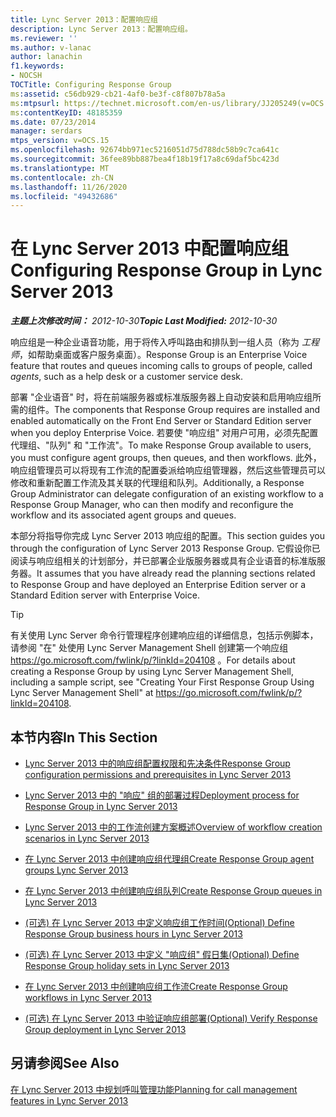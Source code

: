 ```yaml
---
title: Lync Server 2013：配置响应组
description: Lync Server 2013：配置响应组。
ms.reviewer: ''
ms.author: v-lanac
author: lanachin
f1.keywords:
- NOCSH
TOCTitle: Configuring Response Group
ms:assetid: c56db929-cb21-4af0-be3f-c8f807b78a5a
ms:mtpsurl: https://technet.microsoft.com/en-us/library/JJ205249(v=OCS.15)
ms:contentKeyID: 48185359
ms.date: 07/23/2014
manager: serdars
mtps_version: v=OCS.15
ms.openlocfilehash: 92674bb971ec5216051d75d788dc58b9c7ca641c
ms.sourcegitcommit: 36fee89bb887bea4f18b19f17a8c69daf5bc423d
ms.translationtype: MT
ms.contentlocale: zh-CN
ms.lasthandoff: 11/26/2020
ms.locfileid: "49432686"
---
```

# <a name="configuring-response-group-in-lync-server-2013"></a><span data-ttu-id="b1b23-103">在 Lync Server 2013 中配置响应组</span><span class="sxs-lookup"><span data-stu-id="b1b23-103">Configuring Response Group in Lync Server 2013</span></span>

<div data-xmlns="http://www.w3.org/1999/xhtml">

<div class="topic" data-xmlns="http://www.w3.org/1999/xhtml" data-msxsl="urn:schemas-microsoft-com:xslt" data-cs="https://msdn.microsoft.com/">

<div data-asp="https://msdn2.microsoft.com/asp">



</div>

<div id="mainSection">

<div id="mainBody"><span data-ttu-id="b1b23-104">

<span> </span></span><span class="sxs-lookup"><span data-stu-id="b1b23-104">

<span> </span></span></span>

<span data-ttu-id="b1b23-105">_**主题上次修改时间：** 2012-10-30_</span><span class="sxs-lookup"><span data-stu-id="b1b23-105">_**Topic Last Modified:** 2012-10-30_</span></span>

<span data-ttu-id="b1b23-106">响应组是一种企业语音功能，用于将传入呼叫路由和排队到一组人员（称为 *工程师*，如帮助桌面或客户服务桌面）。</span><span class="sxs-lookup"><span data-stu-id="b1b23-106">Response Group is an Enterprise Voice feature that routes and queues incoming calls to groups of people, called *agents*, such as a help desk or a customer service desk.</span></span>

<span data-ttu-id="b1b23-107">部署 "企业语音" 时，将在前端服务器或标准版服务器上自动安装和启用响应组所需的组件。</span><span class="sxs-lookup"><span data-stu-id="b1b23-107">The components that Response Group requires are installed and enabled automatically on the Front End Server or Standard Edition server when you deploy Enterprise Voice.</span></span> <span data-ttu-id="b1b23-108">若要使 "响应组" 对用户可用，必须先配置代理组、"队列" 和 "工作流"。</span><span class="sxs-lookup"><span data-stu-id="b1b23-108">To make Response Group available to users, you must configure agent groups, then queues, and then workflows.</span></span> <span data-ttu-id="b1b23-109">此外，响应组管理员可以将现有工作流的配置委派给响应组管理器，然后这些管理员可以修改和重新配置工作流及其关联的代理组和队列。</span><span class="sxs-lookup"><span data-stu-id="b1b23-109">Additionally, a Response Group Administrator can delegate configuration of an existing workflow to a Response Group Manager, who can then modify and reconfigure the workflow and its associated agent groups and queues.</span></span>

<span data-ttu-id="b1b23-110">本部分将指导你完成 Lync Server 2013 响应组的配置。</span><span class="sxs-lookup"><span data-stu-id="b1b23-110">This section guides you through the configuration of Lync Server 2013 Response Group.</span></span> <span data-ttu-id="b1b23-111">它假设你已阅读与响应组相关的计划部分，并已部署企业版服务器或具有企业语音的标准版服务器。</span><span class="sxs-lookup"><span data-stu-id="b1b23-111">It assumes that you have already read the planning sections related to Response Group and have deployed an Enterprise Edition server or a Standard Edition server with Enterprise Voice.</span></span>

<div>


> [!TIP]  
> <span data-ttu-id="b1b23-112">有关使用 Lync Server 命令行管理程序创建响应组的详细信息，包括示例脚本，请参阅 "在" 处使用 Lync Server Management Shell 创建第一个响应组 <A href="https://go.microsoft.com/fwlink/p/?linkid=204108">https://go.microsoft.com/fwlink/p/?linkId=204108</A> 。</span><span class="sxs-lookup"><span data-stu-id="b1b23-112">For details about creating a Response Group by using Lync Server Management Shell, including a sample script, see "Creating Your First Response Group Using Lync Server Management Shell" at <A href="https://go.microsoft.com/fwlink/p/?linkid=204108">https://go.microsoft.com/fwlink/p/?linkId=204108</A>.</span></span>



</div>

<div>

## <a name="in-this-section"></a><span data-ttu-id="b1b23-113">本节内容</span><span class="sxs-lookup"><span data-stu-id="b1b23-113">In This Section</span></span>

  - [<span data-ttu-id="b1b23-114">Lync Server 2013 中的响应组配置权限和先决条件</span><span class="sxs-lookup"><span data-stu-id="b1b23-114">Response Group configuration permissions and prerequisites in Lync Server 2013</span></span>](lync-server-2013-response-group-configuration-permissions-and-prerequisites.md)

  - [<span data-ttu-id="b1b23-115">Lync Server 2013 中的 "响应" 组的部署过程</span><span class="sxs-lookup"><span data-stu-id="b1b23-115">Deployment process for Response Group in Lync Server 2013</span></span>](lync-server-2013-deployment-process-for-response-group.md)

  - [<span data-ttu-id="b1b23-116">Lync Server 2013 中的工作流创建方案概述</span><span class="sxs-lookup"><span data-stu-id="b1b23-116">Overview of workflow creation scenarios in Lync Server 2013</span></span>](lync-server-2013-overview-of-workflow-creation-scenarios.md)

  - [<span data-ttu-id="b1b23-117">在 Lync Server 2013 中创建响应组代理组</span><span class="sxs-lookup"><span data-stu-id="b1b23-117">Create Response Group agent groups Lync Server 2013</span></span>](lync-server-2013-create-response-group-agent-groups.md)

  - [<span data-ttu-id="b1b23-118">在 Lync Server 2013 中创建响应组队列</span><span class="sxs-lookup"><span data-stu-id="b1b23-118">Create Response Group queues in Lync Server 2013</span></span>](lync-server-2013-create-response-group-queues.md)

  - [<span data-ttu-id="b1b23-119"> (可选) 在 Lync Server 2013 中定义响应组工作时间</span><span class="sxs-lookup"><span data-stu-id="b1b23-119">(Optional) Define Response Group business hours in Lync Server 2013</span></span>](lync-server-2013-optional-define-response-group-business-hours.md)

  - [<span data-ttu-id="b1b23-120"> (可选) 在 Lync Server 2013 中定义 "响应组" 假日集</span><span class="sxs-lookup"><span data-stu-id="b1b23-120">(Optional) Define Response Group holiday sets in Lync Server 2013</span></span>](lync-server-2013-optional-define-response-group-holiday-sets.md)

  - [<span data-ttu-id="b1b23-121">在 Lync Server 2013 中创建响应组工作流</span><span class="sxs-lookup"><span data-stu-id="b1b23-121">Create Response Group workflows in Lync Server 2013</span></span>](lync-server-2013-create-response-group-workflows.md)

  - [<span data-ttu-id="b1b23-122"> (可选) 在 Lync Server 2013 中验证响应组部署</span><span class="sxs-lookup"><span data-stu-id="b1b23-122">(Optional) Verify Response Group deployment in Lync Server 2013</span></span>](lync-server-2013-optional-verify-response-group-deployment.md)

</div>

<div>

## <a name="see-also"></a><span data-ttu-id="b1b23-123">另请参阅</span><span class="sxs-lookup"><span data-stu-id="b1b23-123">See Also</span></span>


[<span data-ttu-id="b1b23-124">在 Lync Server 2013 中规划呼叫管理功能</span><span class="sxs-lookup"><span data-stu-id="b1b23-124">Planning for call management features in Lync Server 2013</span></span>](lync-server-2013-planning-for-call-management-features.md)  
  

<span data-ttu-id="b1b23-125"></div>

</div>

<span> </span>

</div>

</div>

</span><span class="sxs-lookup"><span data-stu-id="b1b23-125"></div>

</div>

<span> </span>

</div>

</div>

</span></span></div>

